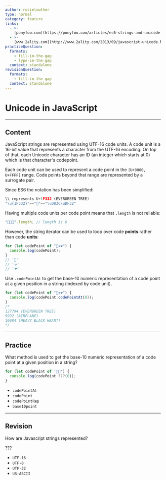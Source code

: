 ```yaml
---
author: rosielowther
type: normal
category: feature
links:
  - >-
    [ponyfoo.com](https://ponyfoo.com/articles/es6-strings-and-unicode-in-depth){website}
  - >-
    [www.2ality.com](http://www.2ality.com/2013/09/javascript-unicode.html){website}
practiceQuestion:
  formats:
    - fill-in-the-gap
    - type-in-the-gap
  context: standalone
revisionQuestion:
  formats:
    - fill-in-the-gap
  context: standalone
---
```


# Unicode in JavaScript


---

## Content

JavaScript strings are represented using UTF-16 code units. A code unit is a 16-bit value that represents a character from the UTF-16 encoding. On top of that, each Unicode character has an ID (an integer which starts at 0) which is that character's codepoint.

Each code unit can be used to represent a code point in the `[U+0000, U+FFFF]` range. Code points beyond that range are represented by a surrogate pair.  

Since ES6 the notation has been simplified:

```js
\\ represents U+1F332 (EVERGREEN TREE)
"\u{1F332}"=="🌲"=="\uD83C\uDF32"
```

Having multiple code units per code point means that `.length` is not reliable:

```js
"🌲🌲🌲".length; // length is 6
```

However, the string iterator can be used to loop over code **points** rather than code **units**:

```js
for (let codePoint of "🌲✈❤") {
  console.log(codePoint);
}
// '🌲'
// '✈'
// '❤'
```

Use `.codePointAt` to get the base-10 numeric representation of a code point at a given position in a string (indexed by code unit).

```js
for (let codePoint of "🌲✈❤") {
  console.log(codePoint.codePointAt(0));
}
/*
127794 (EVERGREEN TREE)
9992 (AIRPLANE)
10084 (HEAVY BLACK HEART)
*/
```


---

## Practice

What method is used to get the base-10 numeric representation of a code point at a given position in a string?

```js
for (let codePoint of '🌲🌲') {
  console.log(codePoint.???(0));
}
```

- `codePointAt`
- `codePoint`
- `codePointRep`
- `base10point`


---

## Revision

How are Javascript strings represented?

???

- `UTF-16`
- `UTF-8`
- `UTF-32`
- `US-ASCII`
 
